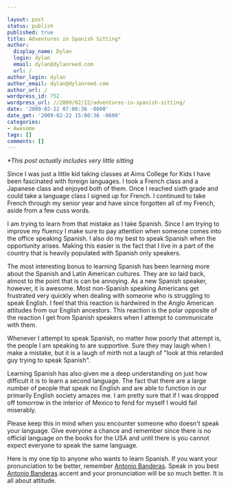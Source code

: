 ```yaml
---

layout: post
status: publish
published: true
title: Adventures in Spanish Sitting*
author:
  display_name: Dylan
  login: dylan
  email: dylan@dylanreed.com
  url: /
author_login: dylan
author_email: dylan@dylanreed.com
author_url: /
wordpress_id: 752
wordpress_url: //2009/02/22/adventures-in-spanish-sitting/
date: '2009-02-22 07:00:36 -0600'
date_gmt: '2009-02-22 15:00:36 -0600'
categories:
- Awesome
tags: []
comments: []
---
```


_*This post actually includes very little sitting_

Since I was just a little kid taking classes at Aims College for Kids I have been fascinated with foreign languages. I took a French class and  a Japanese class and enjoyed both of them. Once I reached sixth grade and could take a language class I signed up for French. I continued to take French through my senior year and have since forgotten all of my French, aside from a few cuss words.

I am trying to learn from that mistake as I take Spanish. Since I am trying to improve my fluency I make sure to pay attention when someone comes into the office speaking Spanish. I also do my best to speak Spanish when the opportunity arises. Making this easier is the fact that I live in a part of the country that is heavily populated with Spanish only speakers.

The most interesting bonus to learning Spanish has been learning more about the Spanish and Latin American cultures. They are so laid back, almost to the point that is can be annoying. As a new Spanish speaker, however, it is awesome. Most non-Spanish speaking Americans get frustrated very quickly when dealing with someone who is struggling to speak English. I feel that this reaction is hardwired in the Anglo American attitudes from our English ancestors. This reaction is the polar opposite of the reaction I get from Spanish speakers when I attempt to communicate with them.

Whenever I attempt to speak Spanish, no matter how poorly that attempt is, the people I am speaking to are supportive. Sure they may laugh when I make a mistake, but it is a laugh of mirth not a laugh of "look at this retarded guy trying to speak Spanish".

Learning Spanish has also given me a deep understanding on just how difficult it is to learn a second language. The fact that there are a large number of people that speak no English and are able to function in our primarily English society amazes me. I am pretty sure that if I was dropped off tomorrow in the interior of Mexico to fend for myself I would fail miserably.

Please keep this in mind when you encounter someone who doesn't speak your language. Give everyone a chance and remember since there is no official language on the books for the USA and until there is you cannot expect everyone to speak the same language.

Here is my one tip to anyone who wants to learn Spanish. If you want your pronunciation to be better, remember [Antonio Banderas][1]. Speak in you best [Antonio Banderas][2] accent and your pronunciation will be so much better. It is all about attitude.

   [1]: http://www.imdb.com/name/nm0000104/
   [2]: http://en.wikipedia.org/wiki/Antonio_Banderas

